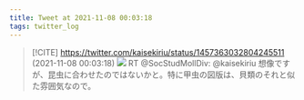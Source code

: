 ```yaml
---
title: Tweet at 2021-11-08 00:03:18
tags: twitter_log
---
```


> [!CITE] https://twitter.com/kaisekiriu/status/1457363032804245511 (2021-11-08 00:03:18)
> ![](https://twitter.com/kaisekiriu/status/1457363032804245511)
> RT @SocStudMollDiv: @kaisekiriu 想像ですが、昆虫に合わせたのではないかと。特に甲虫の図版は、貝類のそれと似た雰囲気なので。
